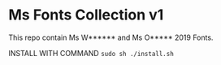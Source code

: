 # Ms Fonts Collection v1

This repo contain Ms W****** and Ms O***** 2019 Fonts.  

INSTALL WITH COMMAND 
```sudo sh ./install.sh```


